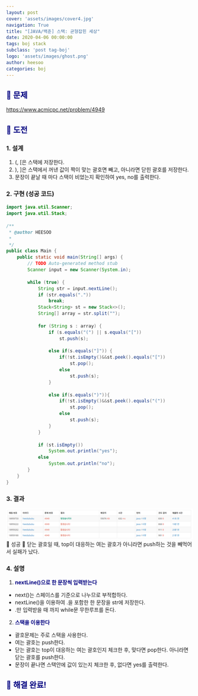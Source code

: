 ```yaml
---
layout: post
cover: 'assets/images/cover4.jpg'
navigation: True
title: "[JAVA/백준] 스택: 균형잡힌 세상"
date: 2020-04-06 00:00:00
tags: boj stack
subclass: 'post tag-boj'
logo: 'assets/images/ghost.png'
author: heesoo
categories: boj
---
```

## <span style="color:navy">👀 문제</span>
<https://www.acmicpc.net/problem/4949>

## <span style="color:navy">👊 도전</span>

### 1. 설계
1. (, [은 스택에 저장한다.
2. ), ]은 스택에서 꺼낸 값이 짝이 맞는 괄호면 빼고, 아니라면 닫힌 괄호를 저장한다.
3. 문장이 끝날 때 마다 스택이 비었는지 확인하여 yes, no를 출력한다.

### 2. 구현 (성공 코드)
```java
import java.util.Scanner;
import java.util.Stack;

/**
 * @author HEESOO
 *
 */
public class Main {
	public static void main(String[] args) {
		// TODO Auto-generated method stub
		Scanner input = new Scanner(System.in);

		while (true) {
			String str = input.nextLine();
			if (str.equals("."))
				break;
			Stack<String> st = new Stack<>();
			String[] array = str.split("");

			for (String s : array) {
				if (s.equals("(") || s.equals("["))
					st.push(s);
				
				else if(s.equals("]")) {
					if(!st.isEmpty()&&st.peek().equals("["))
						st.pop();
					else
						st.push(s);
				}
				
				else if(s.equals(")")){
					if(!st.isEmpty()&&st.peek().equals("("))
						st.pop();
					else
						st.push(s);
				}
			}

			if (st.isEmpty())
				System.out.println("yes");
			else
				System.out.println("no");
		}
	}
}

 ```

### 3. 결과
![실행결과](./assets/images/200406_3.PNG)
🤟 성공 🤟 
닫는 괄호일 때, top이 대응하는 여는 괄호가 아니라면 push하는 것을 빼먹어서 실패가 났다.

### 4. 설명
1. **<span style="color:navy">nextLine()으로 한 문장씩 입력받는다</span>**
- next()는 스페이스를 기준으로 나누므로 부적합하다.
- nextLine()을 이용하여 .을 포함한 한 문장을 str에 저장한다.
- .만 입력받을 때 까지 while문 무한루프를 돈다.
2. **<span style="color:navy">스택을 이용한다</span>**
- 괄호문제는 주로 스택을 사용한다.
- 여는 괄호는 push한다.
- 닫는 괄호는 top이 대응하는 여는 괄호인지 체크한 후, 맞다면 pop한다. 아니라면 닫는 괄호를 push한다.
- 문장이 끝나면 스택안에 값이 있는지 체크한 후, 없다면 yes를 출력한다.

## <span style="color:navy">👏 해결 완료!</span>

